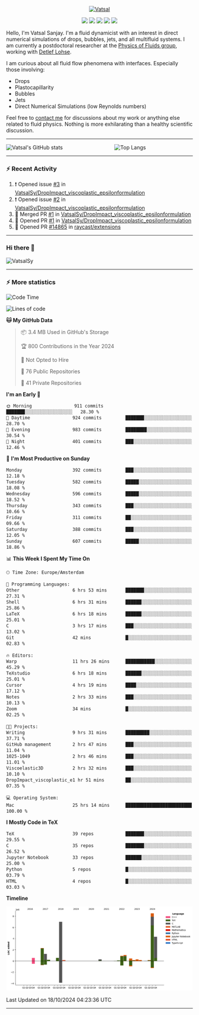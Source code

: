 <center>

[<img alt="Vatsal" width="200px" src="https://www.dropbox.com/s/dxyybgtblo8er6h/Logo_Vatsal_Vector.png?raw=1">](https://www.vatsalsanjay.com)

[<img src="https://img.shields.io/badge/googlescholar-4285F4?&style=for-the-badge&logo=googlescholar&logoColor=white">](https://scholar.google.com/citations?hl=en&user=67aQviYAAAAJ)
[<img src="https://img.shields.io/static/v1.svg?&style=for-the-badge&logo=ResearchGate&label=&message=ResearchGate&logoColor=white&color=green">](https://www.researchgate.net/profile/Vatsal-Sanjay-2)
[<img src="https://img.shields.io/badge/twitter-1DA1F2?&style=for-the-badge&logo=twitter&logoColor=white">](https://twitter.com/VatsalSanjay)
[<img src="https://img.shields.io/badge/linkedin-0A66C2?&style=for-the-badge&logo=linkedin">](https://www.linkedin.com/in/vatsalsanjay/)
[<img src="https://img.shields.io/badge/orcid-A6CE39?&style=for-the-badge&logo=orcid&logoColor=white">](https://orcid.org/0000-0002-4293-6099)

</center>

Hello, I'm Vatsal Sanjay. I'm a fluid dynamicist with an interest in direct numerical simulations of drops, bubbles, jets, and all multifluid systems. I am currently a postdoctoral researcher at the [Physics of Fluids group](https://pof.tnw.utwente.nl), working with [Detlef Lohse](https://en.wikipedia.org/wiki/Detlef_Lohse). 

I am curious about all fluid flow phenomena with interfaces. Especially those involving:

- Drops
- Plastocapillarity
- Bubbles
- Jets
- Direct Numerical Simulations (low Reynolds numbers)

Feel free to [contact me](mailto:contact@vatsalsanjay.com) for discussions about my work or anything else related to fluid physics. Nothing is more exhilarating than a healthy scientific discussion.

<!-- ![Vatsal's GitHub stats](https://github-readme-stats-xi-wine-74.vercel.app/api?username=VatsalSy&show_icons=true&theme=vision-friendly-dark)

![Top Langs](https://github-readme-stats-xi-wine-74.vercel.app/api/top-langs/?username=VatsalSy&layout=compact&theme=vision-friendly-dark) -->

---
<div style="display: flex; justify-content: space-between;">
    <img src="https://github-readme-stats-xi-wine-74.vercel.app/api?username=VatsalSy&show_icons=true&theme=vision-friendly-dark" alt="Vatsal's GitHub stats" style="width: 55%;">
    <img src="https://github-readme-stats-xi-wine-74.vercel.app/api/top-langs/?username=VatsalSy&layout=compact&theme=vision-friendly-dark" alt="Top Langs" style="width: 42%;">
</div>

---

### :zap: Recent Activity

<!--START_SECTION:activity-->
1. ❗ Opened issue [#3](https://github.com/VatsalSy/DropImpact_viscoplastic_epsilonformulation/issues/3) in [VatsalSy/DropImpact_viscoplastic_epsilonformulation](https://github.com/VatsalSy/DropImpact_viscoplastic_epsilonformulation)
2. ❗ Opened issue [#2](https://github.com/VatsalSy/DropImpact_viscoplastic_epsilonformulation/issues/2) in [VatsalSy/DropImpact_viscoplastic_epsilonformulation](https://github.com/VatsalSy/DropImpact_viscoplastic_epsilonformulation)
3. 🎉 Merged PR [#1](https://github.com/VatsalSy/DropImpact_viscoplastic_epsilonformulation/pull/1) in [VatsalSy/DropImpact_viscoplastic_epsilonformulation](https://github.com/VatsalSy/DropImpact_viscoplastic_epsilonformulation)
4. 💪 Opened PR [#1](https://github.com/VatsalSy/DropImpact_viscoplastic_epsilonformulation/pull/1) in [VatsalSy/DropImpact_viscoplastic_epsilonformulation](https://github.com/VatsalSy/DropImpact_viscoplastic_epsilonformulation)
5. 💪 Opened PR [#14865](https://github.com/raycast/extensions/pull/14865) in [raycast/extensions](https://github.com/raycast/extensions)
<!--END_SECTION:activity-->
---

### Hi there 👋
<p align="left"> <img src="https://komarev.com/ghpvc/?username=VatsalSy&label=Profile%20views&color=orange&style=for-the-badge" alt="VatsalSy" /> </p>

---
### :zap: More statistics

<!--START_SECTION:waka-->
![Code Time](http://img.shields.io/badge/Code%20Time-404%20hrs%2029%20mins-blue)

![Lines of code](https://img.shields.io/badge/From%20Hello%20World%20I%27ve%20Written-28.3%20million%20lines%20of%20code-blue)

**🐱 My GitHub Data** 

> 📦 3.4 MB Used in GitHub's Storage 
 > 
> 🏆 800 Contributions in the Year 2024
 > 
> 🚫 Not Opted to Hire
 > 
> 📜 76 Public Repositories 
 > 
> 🔑 41 Private Repositories 
 > 
**I'm an Early 🐤** 

```text
🌞 Morning                911 commits         ███████░░░░░░░░░░░░░░░░░░   28.30 % 
🌆 Daytime                924 commits         ███████░░░░░░░░░░░░░░░░░░   28.70 % 
🌃 Evening                983 commits         ████████░░░░░░░░░░░░░░░░░   30.54 % 
🌙 Night                  401 commits         ███░░░░░░░░░░░░░░░░░░░░░░   12.46 % 
```
📅 **I'm Most Productive on Sunday** 

```text
Monday                   392 commits         ███░░░░░░░░░░░░░░░░░░░░░░   12.18 % 
Tuesday                  582 commits         █████░░░░░░░░░░░░░░░░░░░░   18.08 % 
Wednesday                596 commits         █████░░░░░░░░░░░░░░░░░░░░   18.52 % 
Thursday                 343 commits         ███░░░░░░░░░░░░░░░░░░░░░░   10.66 % 
Friday                   311 commits         ██░░░░░░░░░░░░░░░░░░░░░░░   09.66 % 
Saturday                 388 commits         ███░░░░░░░░░░░░░░░░░░░░░░   12.05 % 
Sunday                   607 commits         █████░░░░░░░░░░░░░░░░░░░░   18.86 % 
```


📊 **This Week I Spent My Time On** 

```text
🕑︎ Time Zone: Europe/Amsterdam

💬 Programming Languages: 
Other                    6 hrs 53 mins       ███████░░░░░░░░░░░░░░░░░░   27.31 % 
Shell                    6 hrs 31 mins       ██████░░░░░░░░░░░░░░░░░░░   25.86 % 
LaTeX                    6 hrs 18 mins       ██████░░░░░░░░░░░░░░░░░░░   25.01 % 
C                        3 hrs 17 mins       ███░░░░░░░░░░░░░░░░░░░░░░   13.02 % 
Git                      42 mins             █░░░░░░░░░░░░░░░░░░░░░░░░   02.83 % 

🔥 Editors: 
Warp                     11 hrs 26 mins      ███████████░░░░░░░░░░░░░░   45.29 % 
TeXstudio                6 hrs 18 mins       ██████░░░░░░░░░░░░░░░░░░░   25.01 % 
Cursor                   4 hrs 19 mins       ████░░░░░░░░░░░░░░░░░░░░░   17.12 % 
Notes                    2 hrs 33 mins       ███░░░░░░░░░░░░░░░░░░░░░░   10.13 % 
Zoom                     34 mins             █░░░░░░░░░░░░░░░░░░░░░░░░   02.25 % 

🐱‍💻 Projects: 
Writing                  9 hrs 31 mins       █████████░░░░░░░░░░░░░░░░   37.71 % 
GitHub management        2 hrs 47 mins       ███░░░░░░░░░░░░░░░░░░░░░░   11.04 % 
1025-1049                2 hrs 46 mins       ███░░░░░░░░░░░░░░░░░░░░░░   11.01 % 
Viscoelastic3D           2 hrs 32 mins       ███░░░░░░░░░░░░░░░░░░░░░░   10.10 % 
DropImpact_viscoplastic_e1 hr 51 mins        ██░░░░░░░░░░░░░░░░░░░░░░░   07.35 % 

💻 Operating System: 
Mac                      25 hrs 14 mins      █████████████████████████   100.00 % 
```

**I Mostly Code in TeX** 

```text
TeX                      39 repos            ███████░░░░░░░░░░░░░░░░░░   29.55 % 
C                        35 repos            ███████░░░░░░░░░░░░░░░░░░   26.52 % 
Jupyter Notebook         33 repos            ██████░░░░░░░░░░░░░░░░░░░   25.00 % 
Python                   5 repos             █░░░░░░░░░░░░░░░░░░░░░░░░   03.79 % 
HTML                     4 repos             █░░░░░░░░░░░░░░░░░░░░░░░░   03.03 % 
```



**Timeline**

![Lines of Code chart](https://raw.githubusercontent.com/VatsalSy/VatsalSy/main/assets/bar_graph.png)


 Last Updated on 18/10/2024 04:23:36 UTC
<!--END_SECTION:waka-->
---
